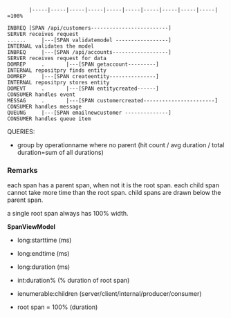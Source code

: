 ﻿```
       |-----|-----|-----|-----|-----|-----|-----|-----|-----|-----| =100%

INBREQ [SPAN /api/customers-------------------------]                                        SERVER receives request
......     |---[SPAN validatemodel -----------------]                                        INTERNAL validates the model
INBREQ     |---[SPAN /api/accounts------------------]                                        SERVER receives request for data
DOMREP     .       |---[SPAN getaccount---------]                                            INTERNAL repositpry finds entity
DOMREP     |---[SPAN createentity---------------]                                            INTERNAL repositpry stores entity
DOMEVT     .       |---[SPAN entitycreated------]                                            CONSUMER handles event
MESSAG     .       |---[SPAN customercreated-----------------------]                         CONSUMER handles message
QUEUNG     |---[SPAN emailnewcustomer --------------]                                        CONSUMER handles queue item
```

QUERIES:
- group by operationname where no parent (hit count / avg duration / total duration=sum of all durations)

### Remarks
each span has a parent span, when not it is the root span.
each child span cannot take more time than the root span.
child spans are drawn below the parent span.

a single root span always has 100% width.


**SpanViewModel**
- long:starttime (ms)
- long:endtime   (ms)
- long:duration  (ms)
- int:duration%  (% duration of root span)
- ienumerable<SpanViewModel>:children (server/client/internal/producer/consumer)

- root span = 100% (duration)
